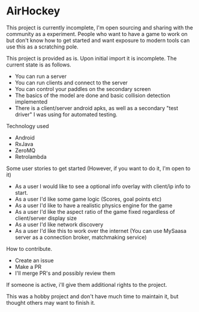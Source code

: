 # AirHockey

This project is currently incomplete, I'm open sourcing and sharing with the community as a experiment. 
People who want to have a game to work on but don't know how to get started and want exposure to modern
tools can use this as a scratching pole.

This project is provided as is. Upon initial import it is incomplete. The current state is as follows.

- You can run a server
- You can run clients and connect to the server
- You can control your paddles on the secondary screen
- The basics of the model are done and basic collision detection implemented 
- There is a client/server android apks, as well as a secondary "test driver" I was using for automated testing.

Technology used

- Android
- RxJava
- ZeroMQ
- Retrolambda

Some user stories to get started (However, if you want to do it, I'm open to it)

- As a user I would like to see a optional info overlay with client/ip info to start.
- As a user I'd like some game logic (Scores, goal points etc)
- As a user I'd like to have a realistic physics engine for the game
- As a user I'd like the aspect ratio of the game fixed regardless of client/server display size
- As a user I'd like network discovery
- As a user I'd like this to work over the internet (You can use MySaasa server as a connection broker, matchmaking service)


How to contribute.
- Create an issue
- Make a PR
- I'll merge PR's and possibly review them

If someone is active, i'll give them additional rights to the project.

This was a hobby project and don't have much time to maintain it, but thought others may want to finish it.
